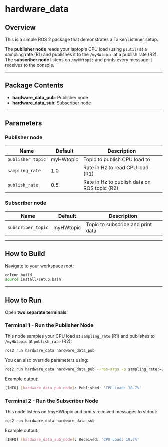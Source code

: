 # hardware_data

## Overview

This is a simple ROS 2 package that demonstrates a Talker/Listener setup.

The **publisher node** reads your laptop's CPU load (using `psutil`) at a sampling rate (R1) and publishes it to the `/myHWtopic` at a publish rate (R2).  
The **subscriber node** listens on `/myHWtopic` and prints every message it receives to the console.

---

## Package Contents

- **hardware_data_pub**: Publisher node
- **hardware_data_sub**: Subscriber node

---

## Parameters

### Publisher node
| Name               | Default    | Description                                  |
| ------------------ | ---------- | -------------------------------------------- |
| `publisher_topic`  | myHWtopic  | Topic to publish CPU load to                 |
| `sampling_rate`    | 1.0        | Rate in Hz to read CPU load (R1)             |
| `publish_rate`     | 0.5        | Rate in Hz to publish data on ROS topic (R2) |

### Subscriber node
| Name                | Default    | Description                               |
| ------------------- | ---------- | ----------------------------------------- |
| `subscriber_topic`  | myHWtopic  | Topic to subscribe and print data         |

---

## How to Build

Navigate to your workspace root:

```bash
colcon build
source install/setup.bash
```

---

## How to Run

Open **two separate terminals**:

###  Terminal 1 - Run the Publisher Node

This node samples your CPU load at `sampling_rate` (R1) and publishes to `/myHWtopic` at `publish_rate` (R2):

```bash
ros2 run hardware_data hardware_data_pub
```

You can also override parameters using:

```bash
ros2 run hardware_data hardware_data_pub --ros-args -p sampling_rate:=2.0 -p publish_rate:=1.0
```

Example output:

```bash
[INFO] [hardware_data_pub_node]: Published: 'CPU Load: 18.7%'
```

###  Terminal 2 - Run the Subscriber Node

This node listens on /myHWtopic and prints received messages to stdout:

```bash
ros2 run hardware_data hardware_data_sub
```

Example output:

```bash
[INFO] [hardware_data_sub_node]: Received: 'CPU Load: 18.7%'
```